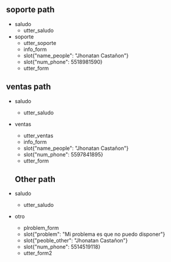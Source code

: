 ## soporte path
* saludo 
  - utter_saludo
* soporte
  - utter_soporte
  - info_form
  - slot{"name_people": "Jhonatan Castañon"}
  - slot{"num_phone": 5518981590}
  - utter_form

## ventas path
* saludo 
  - utter_saludo
* ventas
  - utter_ventas
  - info_form
  - slot{"name_people": "Jhonatan Castañon"}
  - slot{"num_phone": 5597841895}
  - utter_form

  ## Other path
* saludo 
  - utter_saludo
* otro
  - plroblem_form
  - slot{"problem": "Mi problema es que no puedo disponer"}
  - slot{"peoble_other": "Jhonatan Castañon"}
  - slot{"num_phone": 5514519118}
  - utter_form2